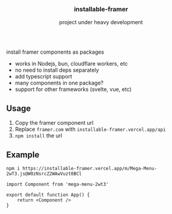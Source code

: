 <div align='center'>
    <br/>
    <br/>
    <h3>installable-framer</h3>
    <p>project under heavy development</p>
    <br/>
    <br/>
</div>

install framer components as packages

-   works in Nodejs, bun, cloudflare workers, etc
-   no need to install deps separately
-   add typescript support
-   many components in one package?
-   support for other frameworks (svelte, vue, etc)

## Usage

1. Copy the framer component url
2. Replace `framer.com` with `installable-framer.vercel.app/api`
3. `npm install` the url

## Example

```
npm i https://installable-framer.vercel.app/m/Mega-Menu-2wT3.js@W0zNsrcZ2WAwVuzt0BCl
```

```tsx
import Component from 'mega-menu-2wt3'

export default function App() {
    return <Component />
}
```
